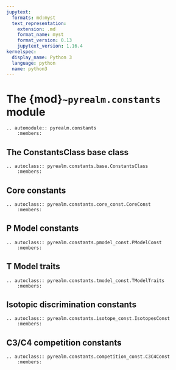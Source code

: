 ```yaml
---
jupytext:
  formats: md:myst
  text_representation:
    extension: .md
    format_name: myst
    format_version: 0.13
    jupytext_version: 1.16.4
kernelspec:
  display_name: Python 3
  language: python
  name: python3
---
```


# The {mod}`~pyrealm.constants` module

```{eval-rst}
.. automodule:: pyrealm.constants
    :members:
```

## The ConstantsClass base class

```{eval-rst}
.. autoclass:: pyrealm.constants.base.ConstantsClass
    :members:
```

## Core constants

```{eval-rst}
.. autoclass:: pyrealm.constants.core_const.CoreConst
    :members:
```

## P Model constants

```{eval-rst}
.. autoclass:: pyrealm.constants.pmodel_const.PModelConst
    :members:
```

## T Model traits

```{eval-rst}
.. autoclass:: pyrealm.constants.tmodel_const.TModelTraits
    :members:
```

## Isotopic discrimination constants

```{eval-rst}
.. autoclass:: pyrealm.constants.isotope_const.IsotopesConst
    :members:
```

## C3/C4 competition constants

```{eval-rst}
.. autoclass:: pyrealm.constants.competition_const.C3C4Const
    :members:
```
